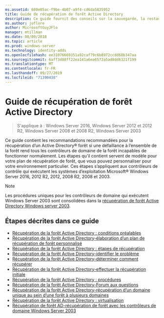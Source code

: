 ```yaml
---
ms.assetid: 680e05ac-f9be-4b07-a9f4-cd6da5835952
title: Guide de récupération de forêt Active Directory
description: Ce guide fournit des conseils sur la sauvegarde, la restauration et la récupération d’urgence Active Directory.
ms.author: joflore
author: MicrosoftGuyJFlo
manager: mtillman
ms.date: 08/09/2018
ms.topic: article
ms.prod: windows-server
ms.technology: identity-adds
ms.openlocfilehash: ee31076669351a92caf79c6b8972ccdd68b347aa
ms.sourcegitcommit: 6aff3d88ff22ea141a6ea6572a5ad8dd6321f199
ms.translationtype: MT
ms.contentlocale: fr-FR
ms.lasthandoff: 09/27/2019
ms.locfileid: "71390438"
---
```

# <a name="active-directory-forest-recovery-guide"></a>Guide de récupération de forêt Active Directory

>S'applique à : Windows Server 2016, Windows Server 2012 et 2012 R2, Windows Server 2008 et 2008 R2, Windows Server 2003

Ce guide contient les recommandations recommandées pour la récupération d’un Active Directory® forêt si une défaillance à l’ensemble de la forêt rend tous les contrôleurs de domaine de la forêt incapables de fonctionner normalement. Les étapes qu’il contient servent de modèle pour votre plan de récupération de forêt, que vous pouvez personnaliser pour votre environnement particulier. Ces étapes s’appliquent aux contrôleurs de contrôle qui exécutent les systèmes d’exploitation Microsoft® Windows Server 2016, 2012 R2, 2012, 2008 R2, 2008 et 2003.  
  
> [!NOTE]
> Les procédures uniques pour les contrôleurs de domaine qui exécutent Windows Server 2003 sont consolidées dans la [récupération de forêt Active Directory Windows server 2003](AD-Forest-Recovery-Windows-Server-2003.md).  
  
## <a name="steps-outlined-in-this-guide"></a>Étapes décrites dans ce guide
  
- [Récupération de la forêt Active Directory : conditions préalables](AD-Forest-Recovery-Prerequisties.md)  
- [Récupération de la forêt Active Directory-élaboration d’un plan de récupération de forêt personnalisé](AD-Forest-Recovery-Devising-a-Plan.md)  
- [Récupération de la forêt Active Directory : étapes de récupération](AD-Forest-Recovery-Steps-For-Restoring.md)
- [Récupération de la forêt Active Directory-identifier le problème](AD-Forest-Recovery-Identify-the-Problem.md)
- [Récupération de la forêt Active Directory-déterminer comment récupérer](AD-Forest-Recovery-Determine-how-to-Recover.md)
- [Récupération de la forêt Active Directory-effectuer la récupération initiale](AD-Forest-Recovery-Perform-initial-recovery.md)  
- [Récupération de la forêt Active Directory : procédures](AD-Forest-Recovery-Procedures.md)  
- [Récupération de la forêt Active Directory-Forum aux questions](AD-Forest-Recovery-FAQ.md)  
- [Récupération de la forêt Active Directory-récupération d’un domaine unique au sein d’une forêt à plusieurs domaines](AD-Forest-Recovery-Single-Domain-in-Multidomain-Recovery.md)  
- [Récupération de la forêt Active Directory : virtualisation](AD-Forest-Recovery-Virtualization.md)
- [Récupération de forêt AD-récupération de forêt avec les contrôleurs de domaine Windows Server 2003](AD-Forest-Recovery-Windows-Server-2003.md)  
